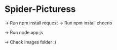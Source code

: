 # Spider-Picturess

  -> Run npm install request
  -> Run npm install cheerio 
  
  -> Run node app.js
  
  -> Check images folder :)
